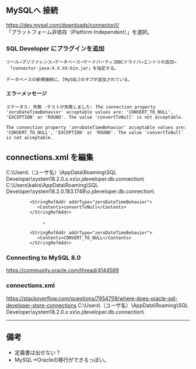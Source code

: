## MySQLへ 接続

<https://dev.mysql.com/downloads/connector/j/>  
「プラットフォーム非依存（Platform Independent）」を選択。



### SQL Developer にプラグインを追加
```
ツール→プリファレンス→データベース→サードパーティJDBCドライバ→エントリの追加→
　「connector-java-X.X.XX-bin.jar」を指定する。

データベースの新規接続に、[MySQL]のタブが追加されている。
```

#### エラーメッセージ
```
ステータス: 失敗 -テストが失敗しました: The connection property 'zeroDateTimeBehavior' acceptable values are: 'CONVERT_TO_NULL', 'EXCEPTION' or 'ROUND'. The value 'convertToNull' is not acceptable.

The connection property 'zeroDateTimeBehavior' acceptable values are: 'CONVERT_TO_NULL', 'EXCEPTION' or 'ROUND'. The value 'convertToNull' is not acceptable.
```

## connections.xml を編集
C:\Users\（ユーザ名）\AppData\Roaming\SQL Developer\system18.2.0.x.xx\o.jdeveloper.db.connection\  
C:\Users\kakis\AppData\Roaming\SQL Developer\system18.2.0.183.1748\o.jdeveloper.db.connection\
```
         <StringRefAddr addrType="zeroDateTimeBehavior">
            <Contents>convertToNull</Contents>
         </StringRefAddr>

              ↓

         <StringRefAddr addrType="zeroDateTimeBehavior">
            <Contents>CONVERT_TO_NULL</Contents>
         </StringRefAddr>
```


### Connecting to MySQL 8.0
<https://community.oracle.com/thread/4144569>

### connections.xml
<https://stackoverflow.com/questions/7954759/where-does-oracle-sql-developer-store-connections>
C:\Users\（ユーザ名）\AppData\Roaming\SQL Developer\system18.2.0.x.xx\o.jdeveloper.db.connection\


_____________________________________________
## 備考
 * 定義書は出せない？ 
 * MySQL→Oracleの移行ができるっぽい。